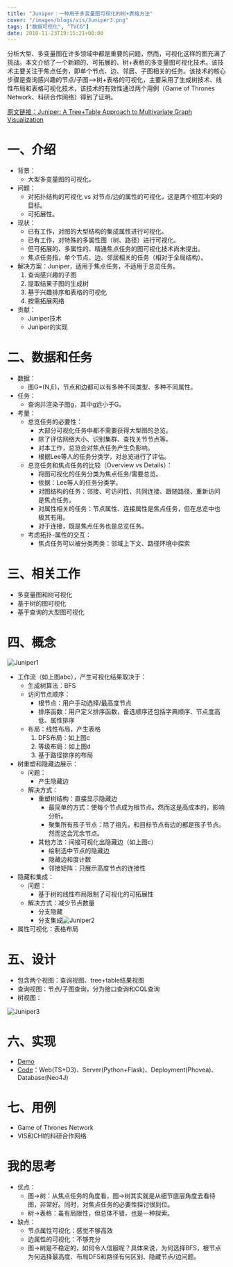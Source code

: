 ```yaml
---
title: "Juniper：一种用于多变量图可视化的树+表格方法"
cover: "/images/blogs/vis/Juniper3.png"
tags: ["数据可视化", "TVCG"]
date: 2018-11-23T19:15:21+08:00
---
```


分析大型、多变量图在许多领域中都是重要的问题，然而，可视化这样的图充满了挑战。本文介绍了一个新颖的、可拓展的、树+表格的多变量图可视化技术。该技术主要关注于焦点任务，即单个节点、边、邻居、子图相关的任务。该技术的核心步骤是查询感兴趣的节点/子图——>树+表格的可视化，主要采用了生成树技术、线性布局和表格可视化技术，该技术的有效性通过两个用例（Game of Thrones Network、科研合作网络）得到了证明。

<!--more-->

[原文链接：Juniper: A Tree+Table Approach to Multivariate Graph Visualization](/files/papers/Juniper.pdf)

# 一、介绍

- 背景：
  - 大型多变量图的可视化。
- 问题：
  - 对拓扑结构的可视化 vs 对节点/边的属性的可视化，这是两个相互冲突的目标。
  - 可拓展性。
- 现状：
  - 已有工作，对图的大型结构的集成属性进行可视化。
  - 已有工作，对特殊的多属性图（树、路径）进行可视化。
  - 但可拓展的、多属性的、精通焦点任务的图可视化技术尚未提出。
  - 焦点任务指，单个节点、边、邻居相关的任务（相对于全局结构）。
- 解决方案：Juniper，适用于焦点任务，不适用于总览任务。
  1. 查询感兴趣的子图
  2. 提取结果子图的生成树
  3. 基于兴趣排序和表格的可视化
  4. 按需拓展网络
- 贡献：
  - Juniper技术
  - Juniper的实现



# 二、数据和任务

- 数据：
  - 图G=(N,E)，节点和边都可以有多种不同类型、多种不同属性。
- 任务：
  - 查询并渲染子图g，其中g远小于G。
- 考量：
  - 总览任务的必要性：
      - 大部分可视化任务中都不需要获得大型图的总览。
      - 除了评估网络大小、识别集群、查找关节节点等。
      - 对本工作，总览会对焦点任务产生负影响。
      - 根据Lee等人的任务分类学，对总览进行了评估。
  - 总览任务和焦点任务的比较（Overview vs Details）：
      - 将图可视化的任务分类为焦点任务/需要总览。
      - 依据：Lee等人的任务分类学。
      - 对图结构的任务：邻接、可访问性、共同连接、跟随路径、重新访问是焦点任务。
      - 对属性相关的任务：节点属性、连接属性是焦点任务，但在总览中也极其有用。
      - 对于连接，既是焦点任务也是总览任务。
  - 考虑拓扑-属性的交互：
      - 焦点任务可以被分类两类：邻域上下文、路径环境中探索



# 三、相关工作

- 多变量图和树可视化
- 基于树的图可视化
- 基于查询的大型图可视化



# 四、概念

![Juniper1](/images/blogs/vis/Juniper1.png)



- 工作流（如上图abc），产生可视化结果取决于：
  - 生成树算法：BFS
  - 访问节点顺序：
      - 根节点：用户手动选择/最高度节点
      - 排序函数：用户定义排序函数，备选顺序还包括字典顺序、节点度高低、属性排序
  - 布局：线性布局，产生表格
      1. DFS布局：如上图c
      2. 等级布局：如上图d
      3. 基于路径排序的布局
- 树重塑和隐藏边展示：
  - 问题：
      - 产生隐藏边
  - 解决方式：
      - 重塑树结构：直接显示隐藏边
          - 最简单的方式：使每个节点成为根节点。然而这是高成本的，影响分析。
          - 聚集所有孩子节点：除了祖先，和目标节点有边的都是孩子节点。然而这会冗余节点。
      - 其他方法：间接可视化出隐藏边（如上图c）
          - 绘制选中节点的隐藏边
          - 隐藏边和度计数
          - 邻接矩阵：只展示高度节点的连接性
- 隐藏和集成：
  - 问题：
      - 基于树的线性布局限制了可视化的可拓展性
  - 解决方式：减少节点数量
      - 分支隐藏
      - 分支集成![Juniper2](/images/blogs/vis/Juniper2.png)
- 属性可视化：表格布局



# 五、设计

- 包含两个视图：查询视图、tree+table结果视图
- 查询视图：节点/子图查询，分为接口查询和CQL查询
- 树视图：

![Juniper3](/images/blogs/vis/Juniper3.png)



# 六、实现

- [Demo](http://juniper.sci.utah.edu/)
- [Code](https://github.com/caleydo/lineage/tree/juniper)：Web(TS+D3)、Server(Python+Flask)、Deployment(Phovea)、Database(Neo4J)



# 七、用例

- Game of Thrones Network
- VIS和CHI的科研合作网络



# 我的思考

- 优点：
  - 图->树：从焦点任务的角度看，图->树其实就是从细节底层角度去看待图，非常好。同时，对焦点任务的必要性探讨很到位。
  - 树->表格：虽有局限性，但总体不错，也是一种探索。
- 缺点：
  - 节点属性可视化：感觉不够高效
  - 边属性的可视化：不够充分
  - 图->树是不稳定的，如何令人信服呢？具体来说，为何选择BFS，根节点为何选择最高度、布局DFS和路径有何区别、隐藏节点/边问题。


